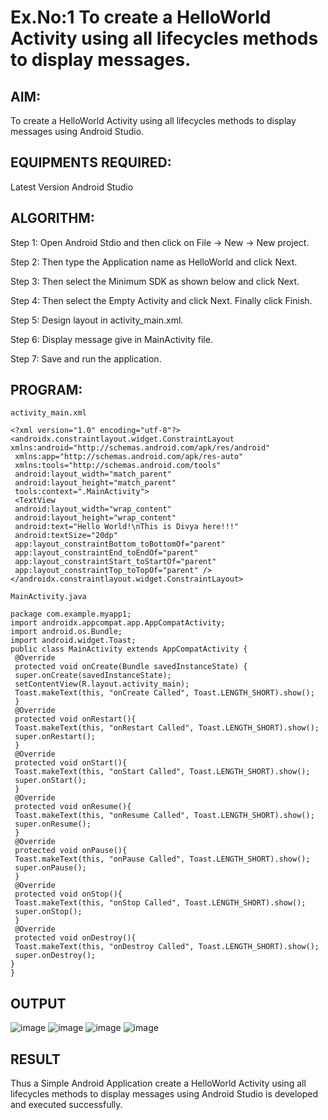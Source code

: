 # Ex.No:1 To create a HelloWorld Activity using all lifecycles methods to display messages.


## AIM:

To create a HelloWorld Activity using all lifecycles methods to display messages using Android Studio.

## EQUIPMENTS REQUIRED:

Latest Version Android Studio

## ALGORITHM:

Step 1: Open Android Stdio and then click on File -> New -> New project.

Step 2: Then type the Application name as HelloWorld and click Next. 

Step 3: Then select the Minimum SDK as shown below and click Next.

Step 4: Then select the Empty Activity and click Next. Finally click Finish.

Step 5: Design layout in activity_main.xml.

Step 6: Display message give in MainActivity file.

Step 7: Save and run the application.

## PROGRAM:
```
activity_main.xml

<?xml version="1.0" encoding="utf-8"?>
<androidx.constraintlayout.widget.ConstraintLayout
xmlns:android="http://schemas.android.com/apk/res/android"
 xmlns:app="http://schemas.android.com/apk/res-auto"
 xmlns:tools="http://schemas.android.com/tools"
 android:layout_width="match_parent"
 android:layout_height="match_parent"
 tools:context=".MainActivity">
 <TextView
 android:layout_width="wrap_content"
 android:layout_height="wrap_content"
 android:text="Hello World!\nThis is Divya here!!!"
 android:textSize="20dp"
 app:layout_constraintBottom_toBottomOf="parent"
 app:layout_constraintEnd_toEndOf="parent"
 app:layout_constraintStart_toStartOf="parent"
 app:layout_constraintTop_toTopOf="parent" />
</androidx.constraintlayout.widget.ConstraintLayout>

MainActivity.java

package com.example.myapp1;
import androidx.appcompat.app.AppCompatActivity;
import android.os.Bundle;
import android.widget.Toast;
public class MainActivity extends AppCompatActivity {
 @Override
 protected void onCreate(Bundle savedInstanceState) {
 super.onCreate(savedInstanceState);
 setContentView(R.layout.activity_main);
 Toast.makeText(this, "onCreate Called", Toast.LENGTH_SHORT).show();
 }
 @Override
 protected void onRestart(){
 Toast.makeText(this, "onRestart Called", Toast.LENGTH_SHORT).show();
 super.onRestart();
 }
 @Override
 protected void onStart(){
 Toast.makeText(this, "onStart Called", Toast.LENGTH_SHORT).show();
 super.onStart();
 }
 @Override
 protected void onResume(){
 Toast.makeText(this, "onResume Called", Toast.LENGTH_SHORT).show();
 super.onResume();
 }
 @Override
 protected void onPause(){
 Toast.makeText(this, "onPause Called", Toast.LENGTH_SHORT).show();
 super.onPause();
 }
 @Override
 protected void onStop(){
 Toast.makeText(this, "onStop Called", Toast.LENGTH_SHORT).show();
 super.onStop();
 }
 @Override
 protected void onDestroy(){
 Toast.makeText(this, "onDestroy Called", Toast.LENGTH_SHORT).show();
 super.onDestroy();
}
}
```

## OUTPUT

![image](https://github.com/elakiet/Mobile-Application-Development/assets/133135881/8f308746-eea8-4d24-94d4-6590b29d7cf7)
![image](https://github.com/elakiet/Mobile-Application-Development/assets/133135881/cf82ad1e-2b3d-405d-97d3-46f230fa18ea)
![image](https://github.com/elakiet/Mobile-Application-Development/assets/133135881/0753096f-e6d0-4e36-bef2-37fee5c97c3c)
![image](https://github.com/elakiet/Mobile-Application-Development/assets/133135881/aa219bf6-40fe-46e7-95ad-ba79eb5b4b48)



## RESULT
Thus a Simple Android Application create a HelloWorld Activity using all lifecycles methods to display messages using Android Studio is developed and executed successfully.
